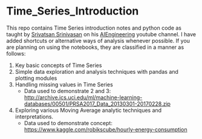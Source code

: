 # Time_Series_Introduction
This repo contains Time Series introduction notes and python code as taught by [Srivatsan Srinivasan](https://www.linkedin.com/in/srivatsan-srinivasan-b8131b/) on his [AIEngineering](https://www.youtube.com/channel/UCwBs8TLOogwyGd0GxHCp-Dw) youtube channel. I have added shortcuts or alternative ways of analysis whenever possible. If you are planning on using the notebooks, they are classified in a manner as follows:
1. Key basic concepts of Time Series
2. Simple data exploration and analysis techniques with pandas and plotting modules
3. Handling missing values in Time Series
    * Data used to demonstrate 2 and 3:
        http://archive.ics.uci.edu/ml/machine-learning-databases/00501/PRSA2017_Data_20130301-20170228.zip
4. Exploring various Moving Average analytic techniques and interpretations. 
    * Data used to demonstrate concept: https://www.kaggle.com/robikscube/hourly-energy-consumption
